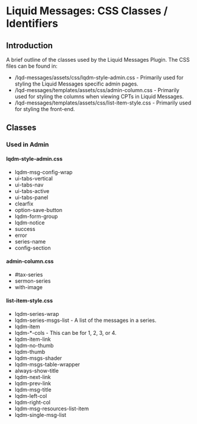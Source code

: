 # Liquid Messages: CSS Classes / Identifiers

## Introduction
A brief outline of the classes used by the Liquid Messages Plugin. The CSS files can be found in:

- /lqd-messages/assets/css/lqdm-style-admin.css - Primarily used for styling the Liquid Messages specific admin pages.
- /lqd-messages/templates/assets/css/admin-column.css - Primarily used for styling the columns when viewing CPTs in Liquid Messages.
- /lqd-messages/templates/assets/css/list-item-style.css - Primarily used for styling the front-end.

## Classes

### Used in Admin

#### lqdm-style-admin.css
- lqdm-msg-config-wrap
- ui-tabs-vertical
- ui-tabs-nav
- ui-tabs-active
- ui-tabs-panel
- clearfix
- option-save-button
- lqdm-form-group
- lqdm-notice
- success
- error
- series-name
- config-section

#### admin-column.css
- #tax-series
- sermon-series
- with-image

#### list-item-style.css
- lqdm-series-wrap
- lqdm-series-msgs-list - A list of the messages in a series.
- lqdm-item
- lqdm-*-cols - This can be for 1, 2, 3, or 4.
- lqdm-item-link
- lqdm-no-thumb
- lqdm-thumb
- lqdm-msgs-shader
- lqdm-msgs-table-wrapper
- always-show-title
- lqdm-next-link
- lqdm-prev-link
- lqdm-msg-title
- lqdm-left-col
- lqdm-right-col
- lqdm-msg-resources-list-item
- lqdm-single-msg-list
